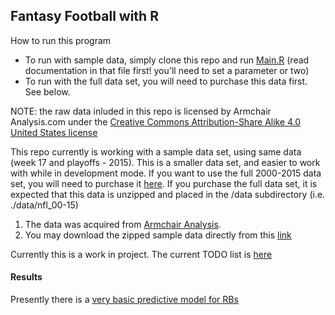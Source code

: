 ## Fantasy Football with R

How to run this program
- To run with sample data, simply clone this repo and run [Main.R](Main.R) (read documentation in that file first! you'll need to set a parameter or two)
- To run with the full data set, you will need to purchase this data first.  See below.

NOTE: the raw data inluded in this repo is licensed by Armchair Analysis.com under the [Creative Commons Attribution-Share Alike 4.0 United States license](http://creativecommons.org/licenses/by-nc-sa/4.0/)

This repo currently is working with a sample data set, using same data (week 17 and playoffs - 2015).  This is a smaller data set, and easier to work with while in development mode.  If you want to use the full 2000-2015 data set, you will need to purchase it [here](http://armchairanalysis.com/data.php).  If you purchase the full data set, it is expected that this data is unzipped and placed in the /data subdirectory (i.e. ./data/nfl_00-15)

1. The data was acquired from [Armchair Analysis](http://armchairanalysis.com/index.php).
2. You may download the zipped sample data directly from this [link](http://armchairanalysis.com/nfl_sample_data_2015.zip)

Currently this is a work in project.  The current TODO list is [here](https://github.com/KarlWenzel/Fantasy-Football/issues)

#### Results

Presently there is a [very basic predictive model for RBs](src/Base-Prediction-Confidence.Rmd)

